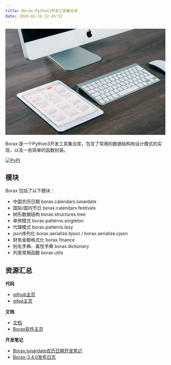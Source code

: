 ```yaml
---
title: Borax:Python3开发工具集合库
date: 2019-02-16 12:45:51
---
```


![borax-cover](/images/borax-cover.jpg)

Borax 是一个Python3开发工具集合库，包含了常用的数据结构和设计模式的实现，以及一些简单的函数封装。

[![PyPI](https://img.shields.io/pypi/v/borax.svg)](https://pypi.org/project/borax)

## 模块

Borax 包括了以下模块：

- 中国农历日期 borax.calendars.lunardate
- 国际/国内节日 borax.calendars.festivals
- 树形数据结构 borax.structures.tree
- 单例模式 borax.patterns.singleton
- 代理模式 borax.patterns.lazy
- json序列化 borax.serialize.bjson / borax.serialize.cjson
- 财务金额格式化 borax.finance
- 别名字典、属性字典 borax.dictionary
- 列表常用函数 borax.utils

## 资源汇总

**代码**

- [github主页](https://github.com/kinegratii/borax)
- [gitee主页](https://gitee.com/kinegratii/borax)

**文档**

- [文档](https://kinegratii.github.io/borax)
- [Borax软件主页](https://www.oschina.net/p/Borax)

**开发笔记**

- [Borax.lunardate农历日期开发笔记](/2019/01/05/lunardate-module/)
- [Borax-3.4.0发布日志](/2020/11/08/borax-release-note-340/)
